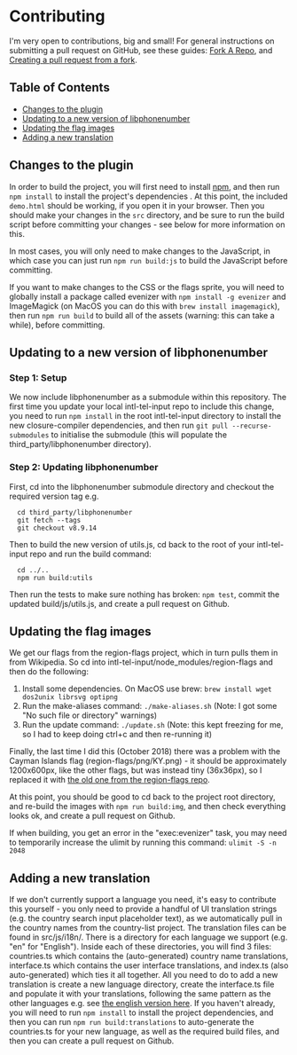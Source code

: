# Contributing

I'm very open to contributions, big and small! For general instructions on submitting a pull request on GitHub, see these guides: [Fork A Repo](https://help.github.com/articles/fork-a-repo), and [Creating a pull request from a fork](https://help.github.com/articles/creating-a-pull-request-from-a-fork/).

## Table of Contents
- [Changes to the plugin](#changes-to-the-plugin)
- [Updating to a new version of libphonenumber](#updating-to-a-new-version-of-libphonenumber)
- [Updating the flag images](#updating-the-flag-images)
- [Adding a new translation](#adding-a-new-translation)

## Changes to the plugin

In order to build the project, you will first need to install [npm](https://www.npmjs.org), and then run `npm install` to install the project's dependencies . At this point, the included `demo.html` should be working, if you open it in your browser. Then you should make your changes in the `src` directory, and be sure to run the build script before committing your changes - see below for more information on this.

In most cases, you will only need to make changes to the JavaScript, in which case you can just run `npm run build:js` to build the JavaScript before committing.

If you want to make changes to the CSS or the flags sprite, you will need to globally install a package called evenizer with `npm install -g evenizer` and ImageMagick (on MacOS you can do this with `brew install imagemagick`), then run `npm run build` to build all of the assets (warning: this can take a while), before committing.

## Updating to a new version of libphonenumber

### Step 1: Setup

We now include libphonenumber as a submodule within this repository. The first time you update your local intl-tel-input repo to include this change, you need to run `npm install` in the root intl-tel-input directory to install the new closure-compiler dependencies, and then run `git pull --recurse-submodules` to initialise the submodule (this will populate the third_party/libphonenumber directory).

### Step 2: Updating libphonenumber

First, cd into the libphonenumber submodule directory and checkout the required version tag e.g.

```Shell
  cd third_party/libphonenumber
  git fetch --tags
  git checkout v8.9.14
```

Then to build the new version of utils.js, cd back to the root of your intl-tel-input repo and run the build command:

```Shell
  cd ../..
  npm run build:utils
```

Then run the tests to make sure nothing has broken: `npm test`, commit the updated build/js/utils.js, and create a pull request on Github.

## Updating the flag images

We get our flags from the region-flags project, which in turn pulls them in from Wikipedia. So cd into intl-tel-input/node_modules/region-flags and then do the following:

1. Install some dependencies. On MacOS use brew: `brew install wget dos2unix librsvg optipng`
2. Run the make-aliases command: `./make-aliases.sh` (Note: I got some "No such file or directory" warnings)
3. Run the update command: `./update.sh` (Note: this kept freezing for me, so I had to keep doing ctrl+c and then re-running it)

Finally, the last time I did this (October 2018) there was a problem with the Cayman Islands flag (region-flags/png/KY.png) - it should be approximately 1200x600px, like the other flags, but was instead tiny (36x36px), so I replaced it with [the old one from the region-flags repo](https://github.com/behdad/region-flags/blob/gh-pages/png/KY.png).

At this point, you should be good to cd back to the project root directory, and re-build the images with `npm run build:img`, and then check everything looks ok, and create a pull request on Github.

If when building, you get an error in the "exec:evenizer" task, you may need to temporarily increase the ulimit by running this command: `ulimit -S -n 2048`

## Adding a new translation

If we don't currently support a language you need, it's easy to contribute this yourself - you only need to provide a handful of UI translation strings (e.g. the country search input placeholder text), as we automatically pull in the country names from the country-list project. The translation files can be found in src/js/i18n/. There is a directory for each language we support (e.g. "en" for "English"). Inside each of these directories, you will find 3 files: countries.ts which contains the (auto-generated) country name translations, interface.ts which contains the user interface translations, and index.ts (also auto-generated) which ties it all together. All you need to do to add a new translation is create a new language directory, create the interface.ts file and populate it with your translations, following the same pattern as the other languages e.g. see [the english version here](https://github.com/jackocnr/intl-tel-input/blob/master/src/js/i18n/en/interface.ts). If you haven't already, you will need to run `npm install` to install the project dependencies, and then you can run `npm run build:translations` to auto-generate the countries.ts for your new language, as well as the required build files, and then you can create a pull request on Github.
